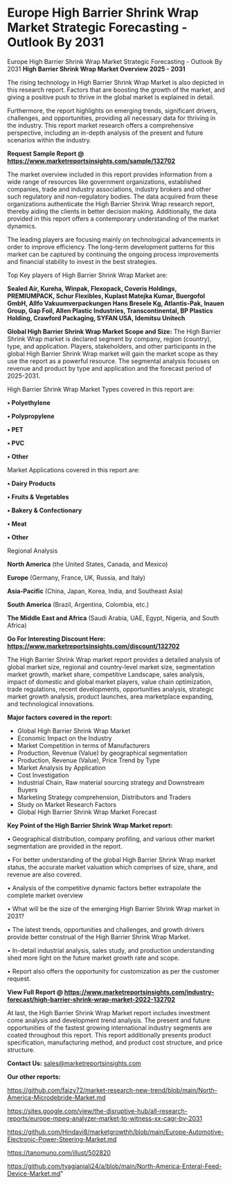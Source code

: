 # Europe High Barrier Shrink Wrap Market Strategic Forecasting - Outlook By 2031
 Europe High Barrier Shrink Wrap Market Strategic Forecasting - Outlook By 2031
<Strong> High Barrier Shrink Wrap Market Overview 2025 - 2031</strong>

The rising technology in High Barrier Shrink Wrap Market is also depicted in this research report. Factors that are boosting the growth of the market, and giving a positive push to thrive in the global market is explained in detail.

Furthermore, the report highlights on emerging trends, significant drivers, challenges, and opportunities, providing all necessary data for thriving in the industry. This report market research offers a comprehensive perspective, including an in-depth analysis of the present and future scenarios within the industry.

<strong>Request Sample Report @ <a href=https://www.marketreportsinsights.com/sample/132702>https://www.marketreportsinsights.com/sample/132702</a></strong>

The market overview included in this report provides information from a wide range of resources like government organizations, established companies, trade and industry associations, industry brokers and other such regulatory and non-regulatory bodies. The data acquired from these organizations authenticate the High Barrier Shrink Wrap research report, thereby aiding the clients in better decision making. Additionally, the data provided in this report offers a contemporary understanding of the market dynamics.

The leading players are focusing mainly on technological advancements in order to improve efficiency. The long-term development patterns for this market can be captured by continuing the ongoing process improvements and financial stability to invest in the best strategies.

Top Key players of High Barrier Shrink Wrap Market are:

<strong>Sealed Air, Kureha, Winpak, Flexopack, Coveris Holdings, PREMIUMPACK, Schur Flexibles, Kuplast Matejka Kumar, Buergofol GmbH, Allfo Vakuumverpackungen Hans Bresele Kg, Atlantis-Pak, Inauen Group, Gap Foil, Allen Plastic Industries, Transcontinental, BP Plastics Holding, Crawford Packaging, SYFAN USA, Idemitsu Unitech</strong>

<strong><b>Global High Barrier Shrink Wrap Market Scope and Size:</b></strong>
The High Barrier Shrink Wrap market is declared segment by company, region (country), type, and application. Players, stakeholders, and other participants in the global High Barrier Shrink Wrap market will gain the market scope as they use the report as a powerful resource. The segmental analysis focuses on revenue and product by type and application and the forecast period of 2025-2031.

High Barrier Shrink Wrap Market Types covered in this report are:

<strong>• Polyethylene

• Polypropylene

• PET

• PVC

• Other</strong>

Market Applications covered in this report are:

<strong>• Dairy Products

• Fruits & Vegetables

• Bakery & Confectionary

• Meat

• Other</strong> 

Regional Analysis

<strong>North America</strong> (the United States, Canada, and Mexico)

<strong>Europe</strong> (Germany, France, UK, Russia, and Italy)

<strong>Asia-Pacific</strong> (China, Japan, Korea, India, and Southeast Asia)

<strong>South America</strong> (Brazil, Argentina, Colombia, etc.)

<strong>The Middle East and Africa</strong> (Saudi Arabia, UAE, Egypt, Nigeria, and South Africa)

<strong>Go For Interesting Discount Here: <a href=https://www.marketreportsinsights.com/discount/132702>https://www.marketreportsinsights.com/discount/132702</a></strong>

The High Barrier Shrink Wrap market report provides a detailed analysis of global market size, regional and country-level market size, segmentation market growth, market share, competitive Landscape, sales analysis, impact of domestic and global market players, value chain optimization, trade regulations, recent developments, opportunities analysis, strategic market growth analysis, product launches, area marketplace expanding, and technological innovations.

<strong><b>Major factors covered in the report:</b></strong>
<ul>
  <li>Global High Barrier Shrink Wrap Market </li>
  <li>Economic Impact on the Industry</li>
  <li>Market Competition in terms of Manufacturers</li>
  <li>Production, Revenue (Value) by geographical segmentation</li>
  <li>Production, Revenue (Value), Price Trend by Type</li>
  <li>Market Analysis by Application</li>
  <li>Cost Investigation</li>
  <li>Industrial Chain, Raw material sourcing strategy and Downstream Buyers</li>
  <li>Marketing Strategy comprehension, Distributors and Traders</li>
  <li>Study on Market Research Factors</li>
  <li>Global High Barrier Shrink Wrap Market Forecast</li>
</ul>

<strong><b>Key Point of the High Barrier Shrink Wrap Market report:</b></strong>

• Geographical distribution, company profiling, and various other market segmentation are provided in the report.

• For better understanding of the global High Barrier Shrink Wrap market status, the accurate market valuation which comprises of size, share, and revenue are also covered.

• Analysis of the competitive dynamic factors better extrapolate the complete market overview

• What will be the size of the emerging High Barrier Shrink Wrap market in 2031?

• The latest trends, opportunities and challenges, and growth drivers provide better construal of the High Barrier Shrink Wrap Market.

• In-detail industrial analysis, sales study, and production understanding shed more light on the future market growth rate and scope.

• Report also offers the opportunity for customization as per the customer request.

<strong><b>View Full Report @ <a href=https://www.marketreportsinsights.com/industry-forecast/high-barrier-shrink-wrap-market-2022-132702>https://www.marketreportsinsights.com/industry-forecast/high-barrier-shrink-wrap-market-2022-132702</a></b></strong>


At last, the High Barrier Shrink Wrap Market report includes investment come analysis and development trend analysis. The present and future opportunities of the fastest growing international industry segments are coated throughout this report. This report additionally presents product specification, manufacturing method, and product cost structure, and price structure.

<strong>Contact Us:</strong>
sales@marketreportsinsights.com

<strong>Our other reports:</strong>

<a href=https://github.com/faizy72/market-research-new-trend/blob/main/North-America-Microdebride-Market.md>https://github.com/faizy72/market-research-new-trend/blob/main/North-America-Microdebride-Market.md</a>

<a href=https://sites.google.com/view/the-disruptive-hub/all-research-reports/europe-mpeg-analyzer-market-to-witness-xx-cagr-by-2031>https://sites.google.com/view/the-disruptive-hub/all-research-reports/europe-mpeg-analyzer-market-to-witness-xx-cagr-by-2031</a>

<a href=https://github.com/Hindavi8/marketgrowthh/blob/main/Europe-Automotive-Electronic-Power-Steering-Market.md>https://github.com/Hindavi8/marketgrowthh/blob/main/Europe-Automotive-Electronic-Power-Steering-Market.md</a>

<a href=https://tanomuno.com/illust/502820>https://tanomuno.com/illust/502820</a>

<a href=https://github.com/tyagianjali24/a/blob/main/North-America-Enteral-Feed-Device-Market.md>https://github.com/tyagianjali24/a/blob/main/North-America-Enteral-Feed-Device-Market.md</a>"
